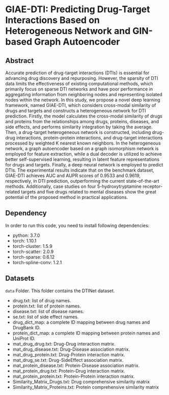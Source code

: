 # GIAE-DTI: Predicting Drug-Target Interactions Based on Heterogeneous Network and GIN-based Graph Autoencoder

## Abstract

Accurate prediction of drug-target interactions (DTIs) is essential for advancing drug discovery and repurposing. However, the sparsity of DTI data limits the effectiveness of existing computational methods, which primarily focus on sparse DTI networks and have poor performance in aggregating information from neighboring nodes and representing isolated nodes within the network. In this study, we propose a novel deep learning framework, named GIAE-DTI, which considers cross-modal similarity of drugs and targets and constructs a heterogeneous network for DTI prediction. Firstly, the model calculates the cross-modal similarity of drugs and proteins from the relationships among drugs, proteins, diseases, and side effects, and performs similarity integration by taking the average. Then, a drug-target heterogeneous network is constructed, including drug-drug interactions, protein-protein interactions, and drug-target interactions processed by weighted K nearest known neighbors. In the heterogeneous network, a graph autoencoder based on a graph isomorphism network is employed for feature extraction, while a dual decoder is utilized to achieve better self-supervised learning, resulting in latent feature representations for drugs and targets. Finally, a deep neural network is employed to predict DTIs. The experimental results indicate that on the benchmark dataset, GIAE-DTI achieves AUC and AUPR scores of 0.9533 and 0.9619, respectively, in DTI prediction, outperforming the current state-of-the-art methods. Additionally, case studies on four 5-hydroxytryptamine receptor-related targets and five drugs related to mental diseases show the great potential of the proposed method in practical applications.

## Dependency
In order to run this code, you need to install following dependencies:
* python: 3.7.0
* torch: 1.10.1
* torch-cluster: 1.5.9
* torch-scatter: 2.0.9
* torch-sparse: 0.6.12
* torch-spline-conv: 1.2.1

## Datasets
`data` Folder. This folder contains the DTINet dataset.
-   drug.txt: list of drug names.
-   protein.txt: list of protein names.
-   disease.txt: list of disease names.
-   se.txt: list of side effect names.
-   drug_dict_map: a complete ID mapping between drug names and DrugBank ID.
-   protein_dict_map: a complete ID mapping between protein names and UniProt ID.
-   mat_drug_drug.txt: Drug-Drug interaction matrix.
-   mat_drug_disease.txt: Drug-Disease association matrix.
-   mat_drug_protein.txt: Drug-Protein interaction matrix.
-   mat_drug_se.txt: Drug-SideEffect association matrix.
-   mat_protein_disease.txt: Protein-Disease association matrix.
-   mat_protein_drug.txt: Protein-Drug interaction matrix.
-   mat_protein_protein.txt: Protein-Protein interaction matrix.
-   Similarity_Matrix_Drugs.txt: Drug comprehensive similarity matrix
-   Similarity_Matrix_Proteins.txt: Protein comprehensive similarity matrix
